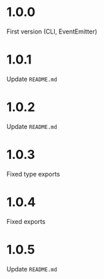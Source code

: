 # 1.0.0

First version (CLI, EventEmitter)

# 1.0.1

Update `README.md`

# 1.0.2

Update `README.md`

# 1.0.3

Fixed type exports

# 1.0.4

Fixed exports

# 1.0.5

Update `README.md`

